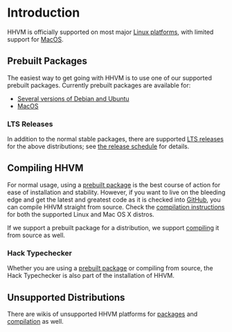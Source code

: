 # Introduction

HHVM is officially supported on most major [Linux platforms](/hhvm/installation/linux), with limited support for [MacOS](/hhvm/installation/mac).

## Prebuilt Packages

The easiest way to get going with HHVM is to use one of our supported prebuilt packages. Currently prebuilt packages are available for:

* [Several versions of Debian and Ubuntu](/hhvm/installation/linux)
* [MacOS](/hhvm/installation/mac)

### LTS Releases

In addition to the normal stable packages, there are supported [LTS releases](/hhvm/installation/linux#obtaining-lts-releases) for the above distributions; see [the release schedule](/hhvm/installation/release-schedule#Lifecycle) for details.

## Compiling HHVM

For normal usage, using a [prebuilt package](#prebuilt-packages) is the best course of action for ease of installation and stability. However, if you want to live on the bleeding edge and get the latest and greatest code as it is checked into [GitHub](https://github.com/facebook/hhvm/), you can compile HHVM straight from source. Check the [compilation instructions](/hhvm/installation/building-from-source) for both the supported Linux and Mac OS X distros.

If we support a prebuilt package for a distribution, we support [compiling](/hhvm/installation/building-from-source) it from source as well.

### Hack Typechecker

Whether you are using a [prebuilt package](#prebuilt-packages) or compiling from source, the Hack Typechecker is also part of the installation of HHVM.

## Unsupported Distributions

There are wikis of unsupported HHVM platforms for [packages](https://github.com/facebook/hhvm/wiki/Prebuilt-Packages-for-HHVM) and [compilation](https://github.com/facebook/hhvm/wiki/Building-and-Installing-HHVM) as well.

